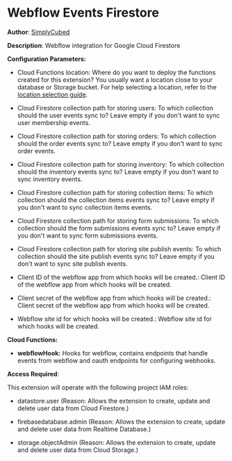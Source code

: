 # Webflow Events Firestore

**Author**: [SimplyCubed](https://simplycubed.com)

**Description**: Webflow integration for Google Cloud Firestore

**Configuration Parameters:**

- Cloud Functions location: Where do you want to deploy the functions created for this extension? You usually want a location close to your database or Storage bucket. For help selecting a location, refer to the [location selection guide](https://firebase.google.com/docs/functions/locations).

- Cloud Firestore collection path for storing users: To which collection should the user events sync to? Leave empty if you don't want to sync user membership events.

- Cloud Firestore collection path for storing orders: To which collection should the order events sync to? Leave empty if you don't want to sync order events.

- Cloud Firestore collection path for storing inventory: To which collection should the inventory events sync to? Leave empty if you don't want to sync inventory events.

- Cloud Firestore collection path for storing collection items: To which collection should the collection items events sync to? Leave empty if you don't want to sync collection items events.

- Cloud Firestore collection path for storing form submissions: To which collection should the form submissions events sync to? Leave empty if you don't want to sync form submissions events.

- Cloud Firestore collection path for storing site publish events: To which collection should the site publish events sync to? Leave empty if you don't want to sync site publish events.

- Client ID of the webflow app from which hooks will be created.: Client ID of the webflow app from which hooks will be created.

- Client secret of the webflow app from which hooks will be created.: Client secret of the webflow app from which hooks will be created.

- Webflow site id for which hooks will be created.: Webflow site id for which hooks will be created.

**Cloud Functions:**

- **webflowHook:** Hooks for webflow, contains endpoints that handle events from webflow and oauth endpoints for configuring webhooks.

**Access Required**:

This extension will operate with the following project IAM roles:

- datastore.user (Reason: Allows the extension to create, update and delete user data from Cloud Firestore.)

- firebasedatabase.admin (Reason: Allows the extension to create, update and delete user data from Realtime Database.)

- storage.objectAdmin (Reason: Allows the extension to create, update and delete user data from Cloud Storage.)
